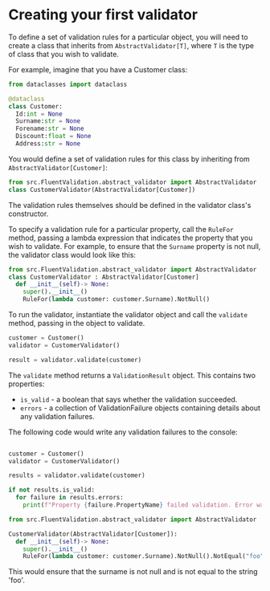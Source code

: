 # Creating your first validator

To define a set of validation rules for a particular object, you will need to create a class that inherits from `AbstractValidator[T]`, where `T` is the type of class that you wish to validate.

For example, imagine that you have a Customer class:

```python
from dataclasses import dataclass

@dataclass
class Customer: 
  Id:int = None
  Surname:str = None
  Forename:str = None
  Discount:float = None
  Address:str = None

```

You would define a set of validation rules for this class by inheriting from `AbstractValidator[Customer]`:

```python
from src.FluentValidation.abstract_validator import AbstractValidator
class CustomerValidator(AbstractValidator[Customer]) 
```

The validation rules themselves should be defined in the validator class's constructor.

To specify a validation rule for a particular property, call the `RuleFor` method, passing a lambda expression
that indicates the property that you wish to validate. For example, to ensure that the `Surname` property is not null,
the validator class would look like this:

```python
from src.FluentValidation.abstract_validator import AbstractValidator
class CustomerValidator : AbstractValidator[Customer]
  def __init__(self)-> None:
    super().__init__()
    RuleFor(lambda customer: customer.Surname).NotNull()
```
To run the validator, instantiate the validator object and call the `validate` method, passing in the object to validate.

```python
customer = Customer()
validator = CustomerValidator()

result = validator.validate(customer)

```

The `validate` method returns a `ValidationResult` object. This contains two properties:

- `is_valid` - a boolean that says whether the validation succeeded.
- `errors` - a collection of ValidationFailure objects containing details about any validation failures.

The following code would write any validation failures to the console:

```python

customer = Customer()
validator = CustomerValidator()

results = validator.validate(customer)

if not results.is_valid:
  for failure in results.errors:
    print(f"Property {failure.PropertyName} failed validation. Error was: {failure.ErrorMessage}")
```

<!-- You can also call `ToString` on the `ValidationResult` to combine all error messages into a single string. By default, the messages will be separated with new lines, but if you want to customize this behaviour you can pass a different separator character to `ToString`.

```python
ValidationResult results = validator.validate(customer);
string allMessages = results.ToString("~");     // In this case, each message will be separated with a `~`
```

*Note* : if there are no validation errors, `ToString()` will return an empty string.

# Chaining validators

You can chain multiple validators together for the same property: -->

```python
from src.FluentValidation.abstract_validator import AbstractValidator

CustomerValidator(AbstractValidator[Customer]):
  def __init__(self)-> None:
    super().__init__()
    RuleFor(lambda customer: customer.Surname).NotNull().NotEqual("foo")

```

This would ensure that the surname is not null and is not equal to the string 'foo'.

<!-- # Throwing Exceptions

Instead of returning a `ValidationResult`, you can alternatively tell FluentValidation to throw an exception if validation fails by using the `ValidateAndThrow` method:

```python
Customer customer = new Customer();
CustomerValidator validator = new CustomerValidator();

validator.ValidateAndThrow(customer);
```

This throws a `ValidationException` which contains the error messages in the errors property.

*Note* `ValidateAndThrow` is an extension method, so you must have the `FluentValidation` namespace imported with a `using` statement at the top of your file in order for this method to be available.

```python
from src.FluentValidation.abstract_validator import AbstractValidator
```

The `ValidateAndThrow` method is helpful wrapper around FluentValidation's options API, and is the equivalent of doing the following:

```python
validator.validate(customer, options => options.ThrowOnFailures());
```

If you need to combine throwing an exception with [Rule Sets](rulesets), or validating individual properties, you can combine both options using this syntax:

```python
validator.validate(customer, options => 
{
  options.ThrowOnFailures();
  options.IncludeRuleSets("MyRuleSets");
  options.IncludeProperties(x => x.Name);
});
```

It is also possible to customize type of exception thrown, [which is covered in this section](advanced.html#customizing-the-validation-exception).

# Complex Properties

Validators can be re-used for complex properties. For example, imagine you have two classes, Customer and Address:

```python
class Customer 
{
  string Name { get; set; }
  Address Address { get; set; }
}

class Address 
{
  string Line1 { get; set; }
  string Line2 { get; set; }
  string Town { get; set; }
  string Country { get; set; }
  string Postcode { get; set; }
}
```

... and you define an AddressValidator:

```python
class AddressValidator : AbstractValidator[Address] 
{
  AddressValidator()
  {
    RuleFor(address => address.Postcode).NotNull();
    //etc
  }
}
```

... you can then re-use the AddressValidator in the CustomerValidator definition:

```python
class CustomerValidator : AbstractValidator[Customer] 
{
  CustomerValidator()
  {
    RuleFor(customer => customer.Name).NotNull();
    RuleFor(customer => customer.Address).SetValidator(new AddressValidator());
  }
}
```

... so when you call `validate` on the CustomerValidator it will run through the validators defined in both the CustomerValidator and the AddressValidator and combine the results into a single ValidationResult.

If the child property is null, then the child validator will not be executed.

Instead of using a child validator, you can define child rules inline, eg:

```python
RuleFor(customer => customer.Address.Postcode).NotNull()
```

In this case, a null check will *not* be performed automatically on `Address`, so you should explicitly add a condition

```python
RuleFor(customer => customer.Address.Postcode).NotNull().When(customer => customer.Address != null)
``` -->

